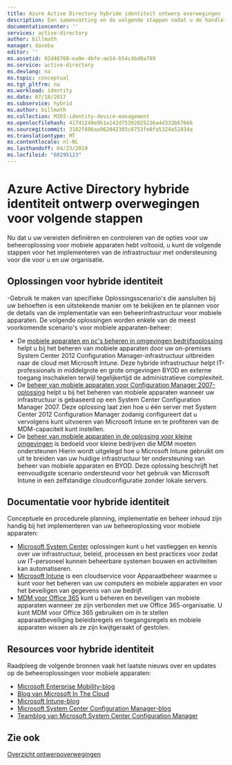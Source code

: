 ```yaml
---
title: Azure Active Directory hybride identiteit ontwerp overwegingen - Vervolgstappen | Microsoft Docs
description: Een samenvatting en de volgende stappen nadat u de handleiding met ontwerpoverwegingen voor hybride identiteit hebt gelezen
documentationcenter: ''
services: active-directory
author: billmath
manager: daveba
editor: ''
ms.assetid: 02d48768-ea9e-4bfe-ae54-b54c4bd0a789
ms.service: active-directory
ms.devlang: na
ms.topic: conceptual
ms.tgt_pltfrm: na
ms.workload: identity
ms.date: 07/18/2017
ms.subservice: hybrid
ms.author: billmath
ms.collection: M365-identity-device-management
ms.openlocfilehash: 41741249e9b1a142d75392025236a4d333b67666
ms.sourcegitcommit: 3102f886aa962842303c8753fe8fa5324a52834a
ms.translationtype: MT
ms.contentlocale: nl-NL
ms.lasthandoff: 04/23/2019
ms.locfileid: "60295123"
---
```

# <a name="azure-active-directory-hybrid-identity-design-considerations--next-steps"></a>Azure Active Directory hybride identiteit ontwerp overwegingen voor volgende stappen
Nu dat u uw vereisten definiëren en controleren van de opties voor uw beheeroplossing voor mobiele apparaten hebt voltooid, u kunt de volgende stappen voor het implementeren van de infrastructuur met ondersteuning voor die voor u en uw organisatie.

## <a name="hybrid-identity-solutions"></a>Oplossingen voor hybride identiteit
-Gebruik te maken van specifieke Oplossingsscenario's die aansluiten bij uw behoeften is een uitstekende manier om te bekijken en te plannen voor de details van de implementatie van een beheerinfrastructuur voor mobiele apparaten. De volgende oplossingen worden enkele van de meest voorkomende scenario's voor mobiele apparaten-beheer:

* De [mobiele apparaten en pc's beheren in omgevingen bedrijfsoplossing](https://technet.microsoft.com/library/dn582037.aspx) helpt u bij het beheren van mobiele apparaten door uw on-premises System Center 2012 Configuration Manager-infrastructuur uitbreiden naar de cloud met Microsoft Intune. Deze hybride infrastructuur helpt IT-professionals in middelgrote en grote omgevingen BYOD en externe toegang inschakelen terwijl tegelijkertijd de administratieve complexiteit.
* De [beheer van mobiele apparaten voor Configuration Manager 2007-oplossing](https://technet.microsoft.com/library/dn508400.aspx) helpt u bij het beheren van mobiele apparaten wanneer uw infrastructuur is gebaseerd op een System Center Configuration Manager 2007. Deze oplossing laat zien hoe u één server met System Center 2012 Configuration Manager zodanig configureert dat u vervolgens kunt uitvoeren van Microsoft Intune en te profiteren van de MDM-capaciteit kunt instellen.
* De [beheer van mobiele apparaten in de oplossing voor kleine omgevingen](https://technet.microsoft.com/library/dn715906.aspx) is bedoeld voor kleine bedrijven die MDM moeten ondersteunen Hierin wordt uitgelegd hoe u Microsoft Intune gebruikt om uit te breiden van uw huidige infrastructuur ter ondersteuning van beheer van mobiele apparaten en BYOD. Deze oplossing beschrijft het eenvoudigste scenario ondersteund voor het gebruik van Microsoft Intune in een zelfstandige cloudconfiguratie zonder lokale servers.

## <a name="hybrid-identity-documentation"></a>Documentatie voor hybride identiteit
Conceptuele en procedurele planning, implementatie en beheer inhoud zijn handig bij het implementeren van uw beheeroplossing voor mobiele apparaten:

* [Microsoft System Center](https://technet.microsoft.com/library/cc507089.aspx) oplossingen kunt u het vastleggen en kennis over uw infrastructuur, beleid, processen en best practices voor zodat uw IT-personeel kunnen beheerbare systemen bouwen en activiteiten kan automatiseren.
* [Microsoft Intune](https://technet.microsoft.com/library/jj676587.aspx) is een cloudservice voor Apparaatbeheer waarmee u kunt voor het beheren van uw computers en mobiele apparaten en voor het beveiligen van gegevens van uw bedrijf.
* [MDM voor Office 365](https://technet.microsoft.com/library/ms.o365.cc.devicepolicy.aspx) kunt u beheren en beveiligen van mobiele apparaten wanneer ze zijn verbonden met uw Office 365-organisatie. U kunt MDM voor Office 365 gebruiken om in te stellen apparaatbeveiliging beleidsregels en toegangsregels en mobiele apparaten wissen als ze zijn kwijtgeraakt of gestolen.

## <a name="hybrid-identity-resources"></a>Resources voor hybride identiteit
Raadpleeg de volgende bronnen vaak het laatste nieuws over en updates op de beheeroplossingen voor mobiele apparaten:

* [Microsoft Enterprise Mobility-blog](https://cloudblogs.microsoft.com/ENTERPRISEMOBILITY/)
* [Blog van Microsoft In The Cloud](https://blogs.technet.com/b/in_the_cloud/)
* [Microsoft Intune-blog](https://blogs.technet.com/b/microsoftintune/)
* [Microsoft System Center Configuration Manager-blog](https://blogs.technet.com/b/configurationmgr/)
* [Teamblog van Microsoft System Center Configuration Manager](https://blogs.technet.com/b/configmgrteam/)

## <a name="see-also"></a>Zie ook
[Overzicht ontwerpoverwegingen](plan-hybrid-identity-design-considerations-overview.md)

